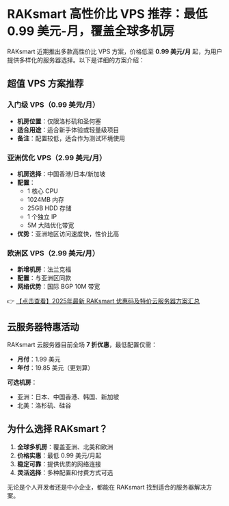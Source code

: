 # RAKsmart 高性价比 VPS 推荐：最低 0.99 美元-月，覆盖全球多机房

RAKsmart 近期推出多款高性价比 VPS 方案，价格低至 **0.99 美元/月** 起，为用户提供多样化的服务器选择。以下是详细的方案介绍：

## 超值 VPS 方案推荐

### 入门级 VPS（0.99 美元/月）
- **机房位置**：仅限洛杉矶和圣何塞
- **适合用途**：适合新手体验或轻量级项目
- **备注**：配置较低，适合作为测试环境使用

### 亚洲优化 VPS（2.99 美元/月）
- **机房选择**：中国香港/日本/新加坡
- **配置**：
  - 1 核心 CPU
  - 1024MB 内存
  - 25GB HDD 存储
  - 1 个独立 IP
  - 5M 大陆优化带宽
- **优势**：亚洲地区访问速度快，性价比高

### 欧洲区 VPS（2.99 美元/月）
- **新增机房**：法兰克福
- **配置**：与亚洲区同款
- **网络优势**：国际 BGP 10M 带宽

👉 [【点击查看】2025年最新 RAKsmart 优惠码及特价云服务器方案汇总](https://bit.ly/raksmart)

## 云服务器特惠活动

RAKsmart 云服务器目前全场 **7 折优惠**，最低配置仅需：
- **月付**：1.99 美元
- **年付**：19.85 美元（更划算）

**可选机房**：
- 亚洲：日本、中国香港、韩国、新加坡
- 北美：洛杉矶、硅谷

## 为什么选择 RAKsmart？

1. **全球多机房**：覆盖亚洲、北美和欧洲
2. **价格实惠**：最低 0.99 美元/月起
3. **稳定可靠**：提供优质的网络连接
4. **灵活选择**：多种配置和付费方式可选

无论是个人开发者还是中小企业，都能在 RAKsmart 找到适合的服务器解决方案。